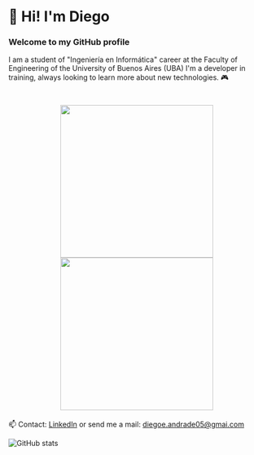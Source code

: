 # 👋 Hi! I'm Diego
### Welcome to my GitHub profile

I am a student of "Ingeniería en Informática" career at the Faculty of Engineering of the University of Buenos Aires (UBA)
I'm a developer in training, always looking to learn more about new technologies. 🎮

<h1 align="center">
 <img src="https://i.pinimg.com/originals/be/8a/8b/be8a8bf1a720cdf5f5c223e419dadae1.gif" width="300">
 <img src="https://media.tenor.com/NeJfHqkmdMIAAAAi/tux-linux-penguin.gif" width="300">
</h1>


 📫 Contact: [LinkedIn](https://www.linkedin.com/in/diegoandrade) or send me a mail: diegoe.andrade05@gmai.com
 

 ![GitHub stats](https://github-readme-stats.vercel.app/api?username=dieandrde&show_icons=true&theme=radical)
